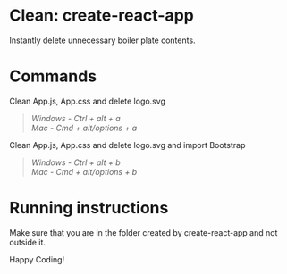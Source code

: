 # Clean: create-react-app

Instantly delete unnecessary boiler plate contents.

# Commands

Clean App.js, App.css and delete logo.svg <br/>

> _Windows - Ctrl + alt + a <br/>
> Mac - Cmd + alt/options + a_ <br/>

Clean App.js, App.css and delete logo.svg and import Bootstrap <br/>

> _Windows - Ctrl + alt + b <br/>
> Mac - Cmd + alt/options + b_ <br/>

# Running instructions

Make sure that you are in the folder created by create-react-app and not outside it.

Happy Coding!
